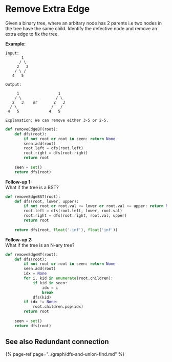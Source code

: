 # Remove Extra Edge

Given a binary tree, where an arbitary node has 2 parents i.e two nodes in the tree have the same child. Identify the defective node and remove an extra edge to fix the tree.

**Example:**

```text
Input:
	   1
	  / \
	 2   3
	/ \ /
   4   5

Output:

     1			       1
    / \			      / \
   2   3    or	     2   3
  / \ 			    /   /
 4   5		       4   5

Explanation: We can remove either 3-5 or 2-5.
```

```python
def removeEdgeBT(root):
	def dfs(root):
		if not root or root in seen: return None
		seen.add(root)
		root.left = dfs(root.left)
		root.right = dfs(root.right)
		return root
		
	seen = set()
	return dfs(root)
```

**Follow-up 1:**  
What if the tree is a BST?

```python
def removeEdgeBST(root):
	def dfs(root, lower, upper):
		if not root or root.val <= lower or root.val >= upper: return None
		root.left = dfs(root.left, lower, root.val)
		root.right = dfs(root.right, root.val, upper)
		return root
		
	return dfs(root, float('-inf'), float('inf'))
```

**Follow-up 2:**  
What if the tree is an N-ary tree?

```python
def removeEdgeNT(root):
	def dfs(root):
		if not root or root in seen: return None
		seen.add(root)
		idx = None
		for i, kid in enumerate(root.children):
			if kid in seen:
				idx = i
				break
			dfs(kid)
		if idx != None:
			root.children.pop(idx)
		return root
		
	seen = set()
	return dfs(root)
```

## See also Redundant connection

{% page-ref page="../graph/dfs-and-union-find.md" %}

